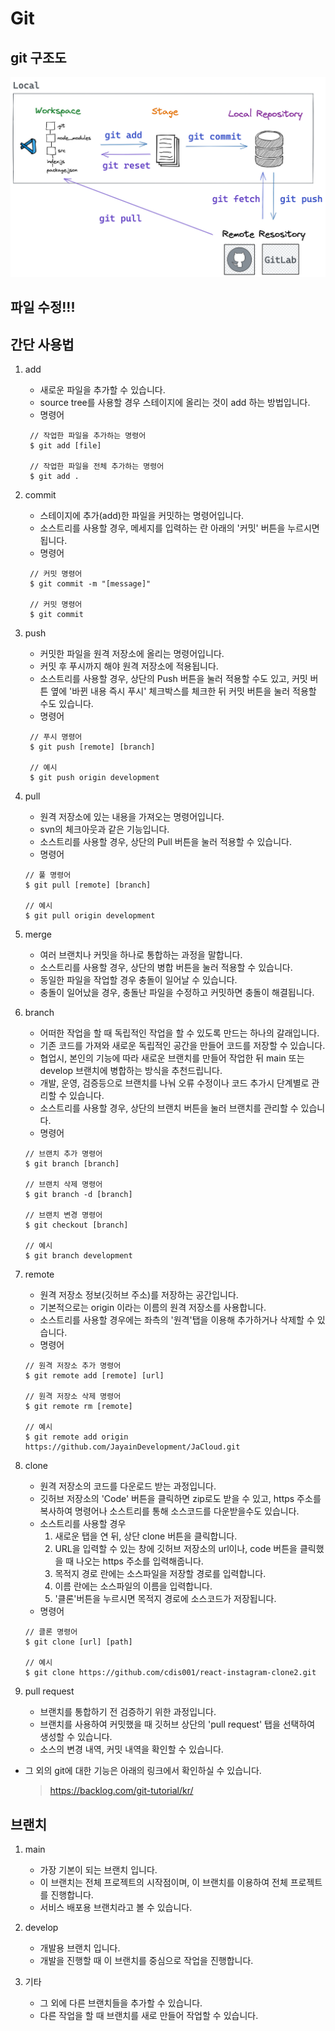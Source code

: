 # Git

## git 구조도
![git_structure](./git_structure.png)

## 파일 수정!!!

## 간단 사용법
1. add
     - 새로운 파일을 추가할 수 있습니다.
     - source tree를 사용할 경우 스테이지에 올리는 것이 add 하는 방법입니다.
     - 명령어
     ```
      // 작업한 파일을 추가하는 명령어
      $ git add [file]

      // 작업한 파일을 전체 추가하는 명령어
      $ git add .
     ```

2. commit
     - 스테이지에 추가(add)한 파일을 커밋하는 명령어입니다.
     - 소스트리를 사용할 경우, 메세지를 입력하는 란 아래의 '커밋' 버튼을 누르시면 됩니다.
     - 명령어
     ```
      // 커밋 명령어
      $ git commit -m "[message]"

      // 커밋 명령어
      $ git commit
      ```

3. push
     - 커밋한 파일을 원격 저장소에 올리는 명령어입니다.
     - 커밋 후 푸시까지 해야 원격 저장소에 적용됩니다.
     - 소스트리를 사용할 경우, 상단의 Push 버튼을 눌러 적용할 수도 있고, 커밋 버튼 옆에 '바뀐 내용 즉시 푸시' 체크박스를 체크한 뒤 커밋 버튼을 눌러 적용할 수도 있습니다.
     - 명령어
     ```
      // 푸시 명령어
      $ git push [remote] [branch]

      // 예시
      $ git push origin development
      ```


4. pull
     - 원격 저장소에 있는 내용을 가져오는 명령어입니다.
     - svn의 체크아웃과 같은 기능입니다.
     - 소스트리를 사용할 경우, 상단의 Pull 버튼을 눌러 적용할 수 있습니다.
     - 명령어
     ```
     // 풀 명령어
     $ git pull [remote] [branch]

     // 예시
     $ git pull origin development
     ```


5. merge
     - 여러 브랜치나 커밋을 하나로 통합하는 과정을 말합니다.
     - 소스트리를 사용할 경우, 상단의 병합 버튼을 눌러 적용할 수 있습니다.
     - 동일한 파일을 작업할 경우 충돌이 일어날 수 있습니다.
     - 충돌이 일어났을 경우, 충돌난 파일을 수정하고 커밋하면 충돌이 해결됩니다.


6. branch
     - 어떠한 작업을 할 때 독립적인 작업을 할 수 있도록 만드는 하나의 갈래입니다.
     - 기존 코드를 가져와 새로운 독립적인 공간을 만들어 코드를 저장할 수 있습니다.
     - 협업시, 본인의 기능에 따라 새로운 브랜치를 만들어 작업한 뒤 main 또는 develop 브랜치에 병합하는 방식을 추천드립니다.
     - 개발, 운영, 검증등으로 브랜치를 나눠 오류 수정이나 코드 추가시 단계별로 관리할 수 있습니다.
     - 소스트리를 사용할 경우, 상단의 브랜치 버튼을 눌러 브랜치를 관리할 수 있습니다.
     - 명령어
     ```
     // 브랜치 추가 명령어
     $ git branch [branch]

     // 브랜치 삭제 명령어
     $ git branch -d [branch]

     // 브랜치 변경 명령어
     $ git checkout [branch]

     // 예시
     $ git branch development
     ```

7. remote
     - 원격 저장소 정보(깃허브 주소)를 저장하는 공간입니다.
     - 기본적으로는 origin 이라는 이름의 원격 저장소를 사용합니다.
     - 소스트리를 사용할 경우에는 좌측의 '원격'탭을 이용해 추가하거나 삭제할 수 있습니다.
     - 명령어
     ```
     // 원격 저장소 추가 명령어
     $ git remote add [remote] [url]

     // 원격 저장소 삭제 명령어
     $ git remote rm [remote]

     // 예시
     $ git remote add origin https://github.com/JayainDevelopment/JaCloud.git
     ```

8. clone
     - 원격 저장소의 코드를 다운로드 받는 과정입니다.
     - 깃허브 저장소의 'Code' 버튼을 클릭하면 zip로도 받을 수 있고, https 주소를 복사하여 명령어나 소스트리를 통해 소스코드를 다운받을수도 있습니다.
     - 소스트리를 사용할 경우 
         1. 새로운 탭을 연 뒤, 상단 clone 버튼을 클릭합니다.
         2. URL을 입력할 수 있는 창에 깃허브 저장소의 url이나, code 버튼을 클릭했을 때 나오는 https 주소를 입력해줍니다.
         3. 목적지 경로 란에는 소스파일을 저장할 경로를 입력합니다.
         4. 이름 란에는 소스파일의 이름을 입력합니다.
         5. '클론'버튼을 누르시면 목적지 경로에 소스코드가 저장됩니다.
     - 명령어
     ```
     // 클론 명령어
     $ git clone [url] [path]

     // 예시
     $ git clone https://github.com/cdis001/react-instagram-clone2.git
     ```
     

9. pull request
     - 브랜치를 통합하기 전 검증하기 위한 과정입니다.
     - 브랜치를 사용하여 커밋했을 때 깃허브 상단의 'pull request' 탭을 선택하여 생성할 수 있습니다.
     - 소스의 변경 내역, 커밋 내역을 확인할 수 있습니다.

- 그 외의 git에 대한 기능은 아래의 링크에서 확인하실 수 있습니다.
     > https://backlog.com/git-tutorial/kr/

## 브랜치

1. main
     - 가장 기본이 되는 브랜치 입니다.
     - 이 브랜치는 전체 프로젝트의 시작점이며, 이 브랜치를 이용하여 전체 프로젝트를 진행합니다.
     - 서비스 배포용 브랜치라고 볼 수 있습니다.

2. develop
     - 개발용 브랜치 입니다.
     - 개발을 진행할 때 이 브랜치를 중심으로 작업을 진행합니다.

3. 기타
     - 그 외에 다른 브랜치들을 추가할 수 있습니다.
     - 다른 작업을 할 때 브랜치를 새로 만들어 작업할 수 있습니다.
